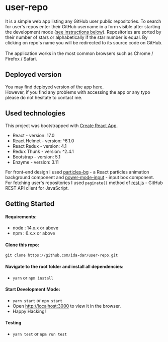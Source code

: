 # user-repo

It is a simple web app listing any GitHub user public repositories. To search for user's repos enter their GitHub username in a form visible after starting the development mode (<a href='#getting-started'>see instructions below</a>). Repositories are sorted by their number of stars or alphabetically if the star number is equal. By clicking on repo's name you will be redirected to its source code on GitHub.
<br><br>
The application works in the most common browsers such as Chrome / Firefox / Safari.

## Deployed version
You may find deployed version of the app [here](https://user-repo-app.netlify.app/).
</br>
However, if you find any problems with accessing the app or any typo please do not hesitate to contact me.

## Used technologies

This project was bootstrapped with [Create React App](https://github.com/facebook/create-react-app).

- React - version: 17.0
- React Helmet - version: ^6.1.0
- React Redux - version: 4.1
- Redux Thunk - version: ^2.4.1
- Bootstrap - version: 5.1
- Enzyme - version: 3.11

For front-end design I used [particles-bg](https://github.com/lindelof/particles-bg) - a React particles animation background component and [power-mode-input](https://github.com/lindelof/power-mode-input) - input box component.
<br>
For fetching user's repositories I used `paginate()` method of [rest.js](https://github.com/octokit/rest.js) - GitHub REST API client for JavaScript.

## Getting Started

#### Requirements:
- node : 14.x.x or above 
- npm : 6.x.x or above

#### Clone this repo:
`git clone https://github.com/ida-dar/user-repo.git`

#### Navigate to the root folder and install all dependencies:

- `yarn` or `npm install`

#### Start Development Mode:

- `yarn start` or `npm start`
- Open [http://localhost:3000](http://localhost:3000) to view it in the browser.
- Happy Hacking!

#### Testing

- `yarn test` or `npm run test`
